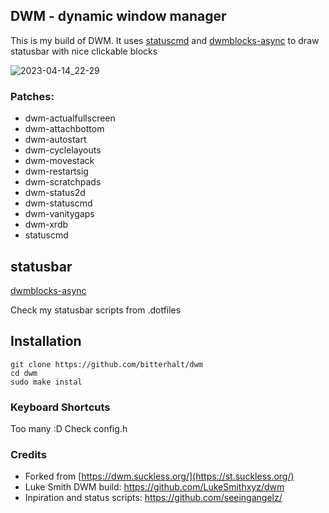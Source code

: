 ## DWM - dynamic window manager

This is my build of DWM. It uses [statuscmd](https://dwm.suckless.org/patches/statuscmd/) and [dwmblocks-async](https://github.com/UtkarshVerma/dwmblocks-async) to draw statusbar with nice clickable blocks

![2023-04-14_22-29](https://user-images.githubusercontent.com/95308907/232147258-ed196034-284c-4650-8d30-528795cc8a63.png)

### Patches:
* dwm-actualfullscreen
* dwm-attachbottom
* dwm-autostart
* dwm-cyclelayouts
* dwm-movestack
* dwm-restartsig
* dwm-scratchpads
* dwm-status2d
* dwm-statuscmd
* dwm-vanitygaps
* dwm-xrdb
* statuscmd

## statusbar
[dwmblocks-async](https://github.com/UtkarshVerma/dwmblocks-async)

Check my statusbar scripts from .dotfiles

## Installation
```
git clone https://github.com/bitterhalt/dwm
cd dwm
sudo make instal
```
### Keyboard Shortcuts
Too many :D Check config.h

### Credits
* Forked from [https://dwm.suckless.org/](https://st.suckless.org/)
* Luke Smith DWM build: https://github.com/LukeSmithxyz/dwm
* Inpiration and status scripts: https://github.com/seeingangelz/
